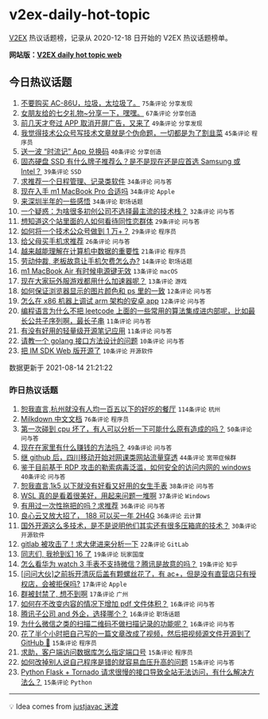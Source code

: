 # v2ex-daily-hot-topic

[V2EX](https://www.v2ex.com/) 热议话题榜，记录从 2020-12-18 日开始的 V2EX 热议话题榜单。

**网站版：[V2EX daily hot topic web](https://boojack.github.io/v2ex-daily-hot-topic-web/)**

## 今日热议话题

<!-- TODAY BEGIN -->

1. [不要购买 AC-86U，垃圾，太垃圾了。](https://www.v2ex.com/t/795716) `75条评论` `分享发现`
1. [女朋友给的七夕礼物~分享一下，嘿嘿。](https://www.v2ex.com/t/795722) `67条评论` `分享创造`
1. [前几天才夸过 APP 取消开屏广告，又来了](https://www.v2ex.com/t/795719) `49条评论` `分享发现`
1. [我觉得技术公众号写技术文章就是个伪命题，一切都是为了割韭菜](https://www.v2ex.com/t/795733) `45条评论` `程序员`
1. [送一波 “时流记” App 兑换码](https://www.v2ex.com/t/795711) `40条评论` `分享创造`
1. [固态硬盘 SSD 有什么牌子推荐么？是不是现在还是应首选 Samsung 或 Intel？](https://www.v2ex.com/t/795755) `39条评论` `SSD`
1. [求推荐一个日程管理、记录类软件](https://www.v2ex.com/t/795754) `34条评论` `问与答`
1. [现在入手 m1 MacBook Pro 合适吗](https://www.v2ex.com/t/795760) `34条评论` `Apple`
1. [来深圳半年的一些感悟](https://www.v2ex.com/t/795792) `34条评论` `职场话题`
1. [一个疑惑：为啥很多初创公司不选择最主流的技术栈？](https://www.v2ex.com/t/795817) `32条评论` `问与答`
1. [想知道这个站里面的人如何看待同性恋群体](https://www.v2ex.com/t/795808) `29条评论` `问与答`
1. [如何将一个技术公众号做到 1 万+？](https://www.v2ex.com/t/795709) `29条评论` `程序员`
1. [给父母买手机求推荐](https://www.v2ex.com/t/795821) `26条评论` `问与答`
1. [越来越能理解在计算机中数据的重要性](https://www.v2ex.com/t/795726) `21条评论` `程序员`
1. [劳动仲裁, 老板故意让手机欠费怎么办?](https://www.v2ex.com/t/795802) `14条评论` `职场话题`
1. [m1 MacBook Air 有时候电源键无效](https://www.v2ex.com/t/795794) `13条评论` `macOS`
1. [现在大家玩外服游戏都用什么加速器呢？](https://www.v2ex.com/t/795771) `13条评论` `游戏`
1. [如何保证浏览器显示的图片颜色和 ps 里的一致](https://www.v2ex.com/t/795797) `12条评论` `问与答`
1. [怎么在 x86 机器上调试 arm 架构的安卓 app](https://www.v2ex.com/t/795778) `12条评论` `问与答`
1. [编程语言为什么不把 leetcode 上面的一些常用的算法集成进内部呢，比如最长公共子序列啊，最长子串](https://www.v2ex.com/t/795830) `11条评论` `问与答`
1. [有没有好用的轻量级开源笔记应用](https://www.v2ex.com/t/795723) `11条评论` `问与答`
1. [请教一个 golang 接口方法设计的问题](https://www.v2ex.com/t/795816) `10条评论` `问与答`
1. [把 IM SDK Web 版开源了](https://www.v2ex.com/t/795738) `10条评论` `开源软件`

数据更新于 2021-08-14 21:21:22

<!-- TODAY END -->

### 昨日热议话题

<!-- YESTERDAY BEGIN -->

1. [恕我直言,杭州就没有人均一百五以下的好吃的餐厅](https://www.v2ex.com/t/795526) `114条评论` `杭州`
1. [Milkdown 中文文档](https://www.v2ex.com/t/795483) `76条评论` `程序员`
1. [第一次碰到 cpu 坏了，有人可以分析一下可能什么原有造成的吗？](https://www.v2ex.com/t/795551) `50条评论` `问与答`
1. [现在在家里有什么赚钱的方法吗？](https://www.v2ex.com/t/795539) `49条评论` `问与答`
1. [继 github 后，四川移动开始对网课类网站流量穿透](https://www.v2ex.com/t/795476) `44条评论` `宽带症候群`
1. [鉴于目前基于 RDP 攻击的勒索病毒泛滥，如何安全的访问内网的 windows](https://www.v2ex.com/t/795492) `40条评论` `问与答`
1. [恕我直言,1k5 以下就没有好看又好用的女生手表](https://www.v2ex.com/t/795616) `38条评论` `问与答`
1. [WSL 真的是看着很美好，用起来问题一堆啊](https://www.v2ex.com/t/795588) `37条评论` `Windows`
1. [有用过一次性拖把的吗？求推荐](https://www.v2ex.com/t/795482) `36条评论` `问与答`
1. [良心云又放大招了， 188 可以买一年 2H4G](https://www.v2ex.com/t/795527) `36条评论` `云计算`
1. [国外开源这么多技术，是不是说明他们其实还有很多压箱底的技术？](https://www.v2ex.com/t/795624) `30条评论` `开源软件`
1. [gitlab 被攻击了！求大佬进来分析一下](https://www.v2ex.com/t/795606) `22条评论` `GitLab`
1. [同志们, 我抢到幻 16 了](https://www.v2ex.com/t/795508) `19条评论` `玩家国度`
1. [怎么看华为 watch 3 手表不支持微信？腾讯是故意的吗？](https://www.v2ex.com/t/795503) `19条评论` `知乎`
1. [[问问大伙]之前拆开清灰后盖有颗螺丝花了，有 ac+，但是没有直营店只有授权店，会被拒保吗?](https://www.v2ex.com/t/795499) `17条评论` `Apple`
1. [群被封禁了, 想不到啊](https://www.v2ex.com/t/795479) `17条评论` `广州`
1. [如何在不改变内容的情况下增加 pdf 文件体积？](https://www.v2ex.com/t/795683) `16条评论` `问与答`
1. [腾讯子公司 and 外企，选择哪个？](https://www.v2ex.com/t/795523) `16条评论` `职场话题`
1. [为什么微信之类的扫描二维码不做扫描记录的功能呢？](https://www.v2ex.com/t/795478) `16条评论` `问与答`
1. [花了半个小时把自己写的一篇文章改成了视频，然后把视频源文件开源到了 GitHub 🤣](https://www.v2ex.com/t/795605) `15条评论` `程序员`
1. [求助，客户端访问数据库怎么指定端口号](https://www.v2ex.com/t/795596) `15条评论` `程序员`
1. [如何改掉别人说自己程序是错的就容易血压升高的问题](https://www.v2ex.com/t/795557) `15条评论` `问与答`
1. [Python Flask + Tornado 请求很慢的接口导致全站无法访问，有什么解决方法么？](https://www.v2ex.com/t/795550) `15条评论` `Python`

<!-- YESTERDAY END -->

---

💡 Idea comes from [justjavac 迷渡](https://github.com/justjavac/)
